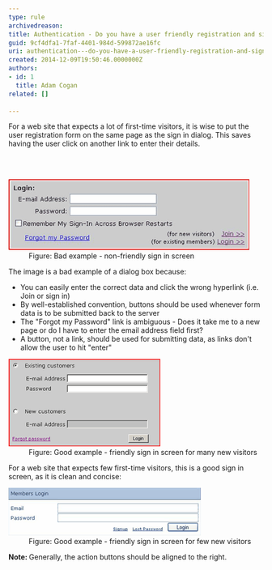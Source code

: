 ```yaml
---
type: rule
archivedreason: 
title: Authentication - Do you have a user friendly registration and sign in screen?
guid: 9cf4dfa1-7faf-4401-984d-599872ae16fc
uri: authentication---do-you-have-a-user-friendly-registration-and-sign-in-screen
created: 2014-12-09T19:50:46.0000000Z
authors:
- id: 1
  title: Adam Cogan
related: []

---
```



<p>
                    For a web site that expects a lot of first-time visitors, it is wise to put the
                    user registration form on the same page as the sign in dialog. This saves having the
                    user click on another link to enter their details.</p>​
<br><excerpt class='endintro'></excerpt><br>
<dl class="badImage"><dt> 
      <img src="BadloginDialog.gif" alt="Bad sign in Dialog" />
   </dt><dd> Figure: Bad example - non-friendly sign in screen</dd></dl><p> The image is a bad example of a dialog box because: </p><ul><li>You can easily enter the correct data and click the wrong hyperlink (i.e. Join or sign in)</li><li>By well-established convention, buttons should be used whenever form data is to be submitted back to the server</li><li>The "Forgot my Password" link is ambiguous - Does it take me to a new page or do I have to enter the email address field first?</li><li>A button, not a link, should be used for submitting data, as links don't allow the user to hit "enter"</li></ul><dl class="goodImage"><dt> 
      <img src="GoodloginScreen.gif" alt="Good sign in Screen 1" />
   </dt><dd> Figure: Good example - friendly sign in screen for many new visitors</dd></dl><p> For a web site that expects few first-time visitors, this is a good sign in screen, as it is clean and concise:</p><dl class="goodImage"><dt>
                        <img src="GoodloginScreen-few.gif" alt="Good sign in Screen 2" /></dt><dd>
                        Figure: Good example - friendly sign in screen for few new visitors</dd></dl><p><strong>Note: </strong>Generally, the action buttons should be aligned to the right.</p>


